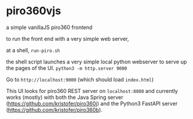 # piro360vjs
a simple vanillaJS piro360 frontend

to run the front end with a very simple web server,

at a shell, `run-piro.sh`

the shell script launches a very simple local python webserver to serve up the pages of
the UI.
`python3 -m http.server 9000`

Go to `http://localhost:9000` (which should load `index.html`)

This UI looks for piro360 REST server on `localhost:8080` and currently works (mostly) with 
both the Java Spring server (https://github.com/kristofer/piro360j) and the Python3 FastAPI server (https://github.com/kristofer/piro360b).